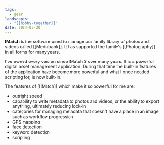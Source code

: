 ```yaml
---
tags:
  - gear
landscapes:
  - "[[hobby-together]]"
date: 2024-03-30
---
```

**IMatch** is the software used to manage our family library of photos and videos called [[Mediabank]]. It has supported the family's [[Photography]] in all forms for many years.

I've owned every version since IMatch 3 over many years. It is a powerful digital asset management application. During that time the built-in features of the application have become more powerful and what I once needed scripting for, is now built-in.

The features of [[IMatch]] which make it so powerful for me are:

- outright speed
- capability to write metadata to photos and videos, or the ability to export anything, ultimately reducing lock-in
- categories for managing metadata that doesn't have a place in an image such as workflow progression
- GPS mapping
- face detection
- keyword detection
- scripting

